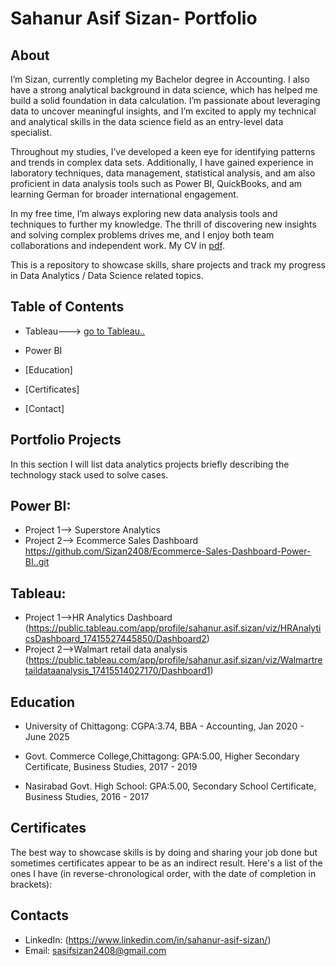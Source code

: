 
# Sahanur Asif Sizan- Portfolio
## About
I’m Sizan, currently completing my Bachelor degree in Accounting. I also have a strong analytical background in data science, which has helped me build a solid foundation in data calculation. I’m passionate about leveraging data to uncover meaningful insights, and I’m excited to apply my technical and analytical skills in the data science field as an entry-level data specialist.

Throughout my studies, I’ve developed a keen eye for identifying patterns and trends in complex data sets. Additionally, I have gained experience in laboratory techniques, data management, statistical analysis, and am also proficient in data analysis tools such as Power BI, QuickBooks, and am learning German for broader international engagement.

In my free time, I’m always exploring new data analysis tools and techniques to further my knowledge. The thrill of discovering new insights and solving complex problems drives me, and I enjoy both team collaborations and independent work.
My CV in [pdf](https://github.com/Sizan2408/Portfolio/blob/main/CV_sizan.pdf).

This is a repository to showcase skills, share projects and track my progress in Data Analytics / Data Science related topics.

## Table of Contents
  - Tableau---> [go to Tableau..](https://public.tableau.com/app/profile/sahanur.asif.sizan/vizzes)
  - Power BI 


- [Education]
- [Certificates]
- [Contact]
## Portfolio Projects
In this section I will list data analytics projects briefly describing the technology stack used to solve cases.
## Power BI:
- Project 1--> Superstore Analytics 
- Project 2--> Ecommerce Sales Dashboard https://github.com/Sizan2408/Ecommerce-Sales-Dashboard-Power-BI..git
## Tableau:
- Project 1-->HR Analytics Dashboard (https://public.tableau.com/app/profile/sahanur.asif.sizan/viz/HRAnalyticsDashboard_17415527445850/Dashboard2)
- Project 2-->Walmart retail data analysis (https://public.tableau.com/app/profile/sahanur.asif.sizan/viz/Walmartretaildataanalysis_17415514027170/Dashboard1)


## Education
- University of Chittagong: CGPA:3.74,
 BBA - Accounting,
 Jan 2020 - June 2025

- Govt. Commerce College,Chittagong: GPA:5.00,
 Higher Secondary Certificate,
 Business Studies,
 2017 - 2019

- Nasirabad Govt. High School: GPA:5.00,
 Secondary School Certificate,
 Business Studies,
  2016 - 2017

## Certificates
The best way to showcase skills is by doing and sharing your job done but sometimes certificates appear to be as an indirect result. Here's a list of the ones I have (in reverse-chronological order, with the date of completion in brackets):


## Contacts
- LinkedIn: (https://www.linkedin.com/in/sahanur-asif-sizan/)
- Email: sasifsizan2408@gmail.com
